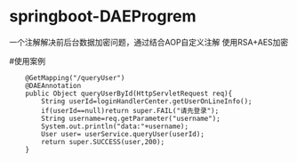 # springboot-DAEProgrem
一个注解解决前后台数据加密问题，通过结合AOP自定义注解 使用RSA+AES加密 

#使用案例
~~~
    @GetMapping("/queryUser")
    @DAEAnnotation
    public Object queryUserById(HttpServletRequest req){
        String userId=loginHandlerCenter.getUserOnLineInfo();
        if(userId==null)return super.FAIL("请先登录");
        String username=req.getParameter("username");
        System.out.println("data:"+username);
        User user= userService.queryUser(userId);
        return super.SUCCESS(user,200);
    }
~~~
